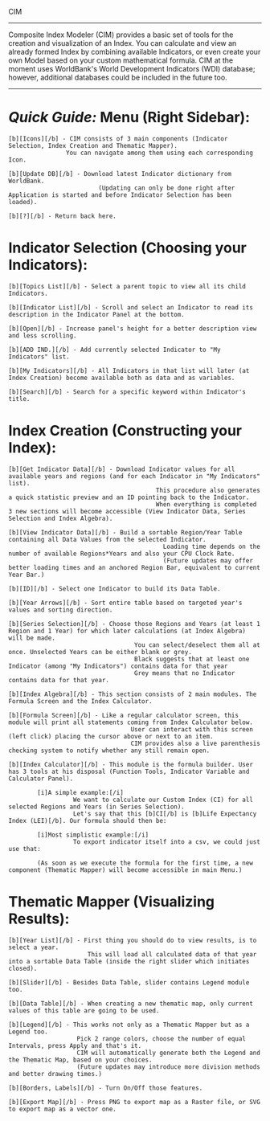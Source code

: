 CIM
______________________________________________________________________________________________________________________________________________________________________________________________________
Composite Index Modeler (CIM) provides a basic set of tools for the creation and visualization of an Index.
You can calculate and view an already formed Index by combining available Indicators, or even create your own Model based on your custom mathematical formula.
CIM at the moment uses WorldBank's World Development Indicators (WDI) database; however, additional databases could be included in the future too.
______________________________________________________________________________________________________________________________________________________________________________________________________


*Quick Guide:*
Menu (Right Sidebar):
=======================
    [b][Icons][/b] - CIM consists of 3 main components (Indicator Selection, Index Creation and Thematic Mapper).
                    You can navigate among them using each corresponding Icon.

    [b][Update DB][/b] - Download latest Indicator dictionary from WorldBank.
                             (Updating can only be done right after Application is started and before Indicator Selection has been loaded).

    [b][?][/b] - Return back here.


Indicator Selection (Choosing your Indicators):
=====================================================
    [b][Topics List][/b] - Select a parent topic to view all its child Indicators.

    [b][Indicator List][/b] - Scroll and select an Indicator to read its description in the Indicator Panel at the bottom.

    [b][Open][/b] - Increase panel's height for a better description view and less scrolling.

    [b][ADD IND.][/b] - Add currently selected Indicator to "My Indicators" list.

    [b][My Indicators][/b] - All Indicators in that list will later (at Index Creation) become available both as data and as variables.

    [b][Search][/b] - Search for a specific keyword within Indicator's title.


Index Creation (Constructing your Index):
==============================================
    [b][Get Indicator Data][/b] - Download Indicator values for all available years and regions (and for each Indicator in "My Indicators" list).
                                             This procedure also generates a quick statistic preview and an ID pointing back to the Indicator.
                                             When everything is completed 3 new sections will become accessible (View Indicator Data, Series Selection and Index Algebra).

    [b][View Indicator Data][/b] - Build a sortable Region/Year Table containing all Data Values from the selected Indicator.
                                               Loading time depends on the number of available Regions*Years and also your CPU Clock Rate.
                                               (Future updates may offer better loading times and an anchored Region Bar, equivalent to current Year Bar.)

    [b][ID][/b] - Select one Indicator to build its Data Table.

    [b][Year Arrows][/b] - Sort entire table based on targeted year's values and sorting direction.

    [b][Series Selection][/b] - Choose those Regions and Years (at least 1 Region and 1 Year) for which later calculations (at Index Algebra) will be made.
                                       You can select/deselect them all at once. Unselected Years can be either blank or grey.
                                       Black suggests that at least one Indicator (among "My Indicators") contains data for that year
                                       Grey means that no Indicator contains data for that year.

    [b][Index Algebra][/b] - This section consists of 2 main modules. The Formula Screen and the Index Calculator.

    [b][Formula Screen][/b] - Like a regular calculator screen, this module will print all statements coming from Index Calculator below.
                                      User can interact with this screen (left click) placing the cursor above or next to an item.
                                      CIM provides also a live parenthesis checking system to notify whether any still remain open.

    [b][Index Calculator][/b] - This module is the formula builder. User has 3 tools at his disposal (Function Tools, Indicator Variable and Calculator Panel).

            [i]A simple example:[/i]
                      We want to calculate our Custom Index (CI) for all selected Regions and Years (in Series Selection).
                      Let's say that this [b]CI[/b] is [b]Life Expectancy Index (LEI)[/b]. Our formula should then be:

            [i]Most simplistic example:[/i]
                      To export indicator itself into a csv, we could just use that:

            (As soon as we execute the formula for the first time, a new component (Thematic Mapper) will become accessible in main Menu.)


Thematic Mapper (Visualizing Results):
=============================================
    [b][Year List][/b] - First thing you should do to view results, is to select a year.
                          This will load all calculated data of that year into a sortable Data Table (inside the right slider which initiates closed).

    [b][Slider][/b] - Besides Data Table, slider contains Legend module too.

    [b][Data Table][/b] - When creating a new thematic map, only current values of this table are going to be used.

    [b][Legend][/b] - This works not only as a Thematic Mapper but as a Legend too.
                       Pick 2 range colors, choose the number of equal Intervals, press Apply and that's it.
                       CIM will automatically generate both the Legend and the Thematic Map, based on your choices.
                       (Future updates may introduce more division methods and better drawing times.)

    [b][Borders, Labels][/b] - Turn On/Off those features.

    [b][Export Map][/b] - Press PNG to export map as a Raster file, or SVG to export map as a vector one.